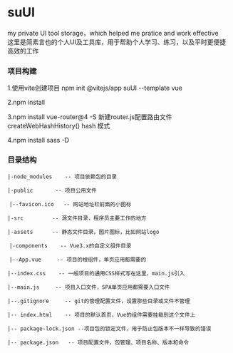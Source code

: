 # suUI
my private UI tool storage，which helped me pratice and work effective <br/>
这里是简素言也的个人UI及工具库，用于帮助个人学习、练习，以及平时更便捷高效的工作

### 项目构建

1.使用vite创建项目 npm init @vitejs/app suUI --template vue 

2.npm install

3.npm install vue-router@4 -S  新建router.js配置路由文件createWebHashHistory() hash 模式

4.npm install sass -D

### 

### 目录结构

`|-node_modules    -- 项目依赖包的目录`

`|-public       -- 项目公用文件`

​	`|--favicon.ico   -- 网站地址栏前面的小图标`

`|-src         -- 源文件目录，程序员主要工作的地方`

​	 `|-assets      -- 静态文件目录，图片图标，比如网站logo`

​	`|-components    -- Vue3.x的自定义组件目录`

​	 `|--App.vue     -- 项目的根组件，单页应用都需要的`

​	 `|--index.css    -- 一般项目的通用CSS样式写在这里，main.js引入`

​	 `|--main.js     -- 项目入口文件，SPA单页应用都需要入口文件`

`|--.gitignore     -- git的管理配置文件，设置那些目录或文件不管理`

`|-- index.html    -- 项目的默认首页，Vue的组件需要挂载到这个文件上`

`|-- package-lock.json --项目包的锁定文件，用于防止包版本不一样导致的错误`

`|-- package.json   -- 项目配置文件，包管理、项目名称、版本和命令`
